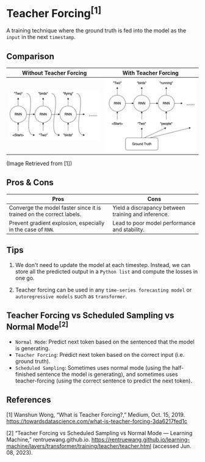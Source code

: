 # Teacher Forcing<sup>[1]</sup>

A training technique where the ground truth is fed into the model as the `input` in the next `timestamp`.

## Comparison

| Without Teacher Forcing        | With Teacher Forcing        |
| :-------:  | :-------:  |
| ![without_teacher_forcing](./img/without_teacher_forcing.png) | ![with_teacher_forcing](./img/with_teacher_forcing.png) |

(Image Retrieved from [1])


## Pros & Cons

| Pros        | Cons        |
| -----------  | -----------  |
| Converge the model faster since it is trained on the correct labels. | Yield a discrapancy between training and inference. |
| Prevent gradient explosion, especially in the case of `RNN`. | Lead to poor model performance and stability. |


## Tips

1. We don't need to update the model at each timestep. Instead, we can store all the predicted output in a `Python list` and compute the losses in one go.

2. Teacher forcing can be used in any `time-series forecasting model` or `autoregressive models` such as `transformer`.


## Teacher Forcing vs Scheduled Sampling vs Normal Mode<sup>[2]</sup>

- `Normal Mode`: Predict next token based on the sentenced that the model is generating.
- `Teacher Forcing`: Predict next token based on the correct input (i.e. ground truth).
- `Scheduled Sampling`: Sometimes uses normal mode (using the half-finished sentence the model is generating), and sometimes uses teacher-forcing (using the correct sentence to predict the next token).


## References
[1] Wanshun Wong, “What is Teacher Forcing?,” Medium, Oct. 15, 2019. https://towardsdatascience.com/what-is-teacher-forcing-3da6217fed1c

[2] “Teacher Forcing vs Scheduled Sampling vs Normal Mode — Learning Machine,” rentruewang.github.io. https://rentruewang.github.io/learning-machine/layers/transformer/training/teacher/teacher.html (accessed Jun. 08, 2023).
